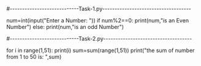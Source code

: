 #----------------------------Task-1.py------------------------------------

num=int(input("Enter a Number: "))
if num%2==0:
    print(num,"is an Even Number")
else:
    print(num,"is an odd Number")

#----------------------------Task-2.py------------------------------------

for i in range(1,51):
  print(i)
sum=sum(range(1,51))
print("the sum of number from 1 to 50 is: ",sum)
